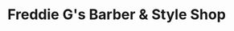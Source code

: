 ---
title: "Freddie G's Barber & Style Shop"
url: /aurora/freddie-gs-barber-and-style-shop/
shop: hairdresser
---